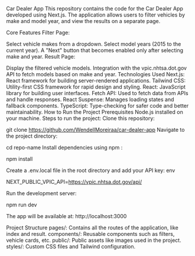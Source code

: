 Car Dealer App
This repository contains the code for the Car Dealer App developed using Next.js. The application allows users to filter vehicles by make and model year, and view the results on a separate page.

Core Features
Filter Page:

Select vehicle makes from a dropdown.
Select model years (2015 to the current year).
A "Next" button that becomes enabled only after selecting make and year.
Result Page:

Display the filtered vehicle models.
Integration with the vpic.nhtsa.dot.gov API to fetch models based on make and year.
Technologies Used
Next.js: React framework for building server-rendered applications.
Tailwind CSS: Utility-first CSS framework for rapid design and styling.
React: JavaScript library for building user interfaces.
Fetch API: Used to fetch data from APIs and handle responses.
React Suspense: Manages loading states and fallback components.
TypeScript: Type-checking for safer code and better maintainability.
How to Run the Project
Prerequisites
Node.js installed on your machine.
Steps to run the project:
Clone this repository:

git clone https://github.com/WendellMoreiraa/car-dealer-app
Navigate to the project directory:

cd repo-name
Install dependencies using npm :

npm install

Create a .env.local file in the root directory and add your API key:
env

NEXT_PUBLIC_VPIC_API=https://vpic.nhtsa.dot.gov/api/

Run the development server:

npm run dev

The app will be available at:
http://localhost:3000

Project Structure
pages/: Contains all the routes of the application, like index and result.
components/: Reusable components such as filters, vehicle cards, etc.
public/: Public assets like images used in the project.
styles/: Custom CSS files and Tailwind configuration.
